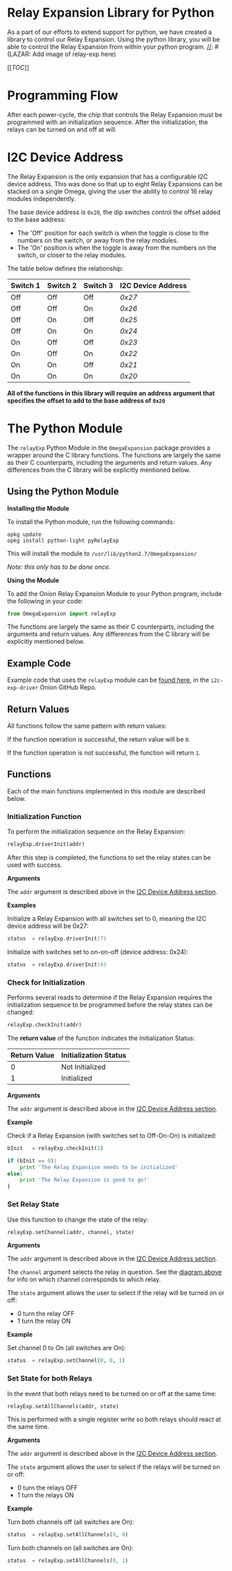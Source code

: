 # Relay Expansion Library for Python

As a part of our efforts to extend support for python, we have created a library to control our Relay Expansion. Using the python library, you will be able to control the Relay Expansion from within your python program.
[//]: # (LAZAR: Add image of relay-exp here)



[[_TOC_]]



[//]: # (Programming Flow)

# Programming Flow

After each power-cycle, the chip that controls the Relay Expansion must be programmed with an initialization sequence. After the initialization, the relays can be turned on and off at will.



[//]: # (I2C Device Address)

# I2C Device Address

The Relay Expansion is the only expansion that has a configurable I2C device address. This was done so that up to eight Relay Expansions can be stacked on a single Omega, giving the user the ability to control 16 relay modules independently.

The base device address is `0x20`, the dip switches control the offset added to the base address:
* The 'Off' position for each switch is when the toggle is close to the numbers on the switch, or away from the relay modules.
* The 'On' position is when the toggle is away from the numbers on the switch, or closer to the relay modules.

The table below defines the relationship:

| Switch 1 | Switch 2 | Switch 3 | I2C Device Address |
|----------|----------|----------|--------------------|
| Off      | Off      | Off      | *0x27*             |
| Off      | Off      | On       | *0x26*             |
| Off      | On       | Off      | *0x25*             |
| Off      | On       | On       | *0x24*             |
| On       | Off      | Off      | *0x23*             |
| On       | Off      | On       | *0x22*             |
| On       | On       | Off      | *0x21*             |
| On       | On       | On       | *0x20*             |


**All of the functions in this library will require an address argument that specifies the offset to add to the base address of `0x20`**

[//]: # (MAJOR HEADING)
[//]: # (The Python Module)

# The Python Module

The `relayExp` Python Module in the `OmegaExpansion` package provides a wrapper around the C library functions. The functions are largely the same as their C counterparts, including the arguments and return values. Any differences from the C library will be explicitly mentioned below. 



[//]: # (Using the Python Module)

## Using the Python Module

**Installing the Module**

To install the Python module, run the following commands:
```
opkg update
opkg install python-light pyRelayExp
```

This will install the module to `/usr/lib/python2.7/OmegaExpansion/`

*Note: this only has to be done once.*


**Using the Module**

To add the Onion Relay Expansion Module to your Python program, include the following in your code:
``` python
from OmegaExpansion import relayExp
```

The functions are largely the same as their C counterparts, including the arguments and return values. Any differences from the C library will be explicitly mentioned below.


[//]: # (Python: Example Code)

## Example Code

Example code that uses the `relayExp` module can be [found here](https://github.com/OnionIoT/i2c-exp-driver/blob/master/examples/relay-exp.py), in the `i2c-exp-driver` Onion GitHub Repo.



[//]: # (Python: Return Values)

## Return Values

All functions follow the same pattern with return values:

If the function operation is successful, the return value will be `0`.

If the function operation is not successful, the function will return `1`.


[//]: # (Functions)

## Functions

Each of the main functions implemented in this module are described below.


[//]: # (Python: Init Function)

### Initialization Function

To perform the initialization sequence on the Relay Expansion:
``` python
relayExp.driverInit(addr)
```

After this step is completed, the functions to set the relay states can be used with success.

**Arguments**

The `addr` argument is described above in the [I2C Device Address section](#i2c-device-address).

**Examples**

Initialize a Relay Expansion with all switches set to 0, meaning the I2C device address will be 0x27:
``` c
status 	= relayExp.driverInit(7)
```

Initialize with switches set to on-on-off (device address: 0x24):
``` c
status 	= relayExp.driverInit(4)
```


[//]: # (Python: Check Init Function)

### Check for Initialization

Performs several reads to determine if the Relay Expansion requires the initialization sequence to be programmed before the relay states can be changed:
``` python
relayExp.checkInit(addr)
```

The **return value** of the function indicates the Initialization Status:

| Return Value | Initialization Status |
|--------------|-----------------------|
| 0            | Not Initialized       | 
| 1            | Initialized           | 

**Arguments**

The `addr` argument is described above in the [I2C Device Address section](#i2c-device-address).


**Example**

Check if a Relay Expansion (with switches set to Off-On-On) is initialized:
``` python
bInit 	= relayExp.checkInit(1)

if (bInit == 0):
	print 'The Relay Expansion needs to be initialized'
else:
	print 'The Relay Expansion is good to go!'
}
```


[//]: # (Python: Set Relay State)

### Set Relay State

Use this function to change the state of the relay:
``` python
relayExp.setChannel(addr, channel, state)
```

**Arguments**

The `addr` argument is described above in the [I2C Device Address section](#i2c-device-address).

The `channel` argument selects the relay in question. See the [diagram above](#functions_types) for info on which channel corresponds to which relay.

The `state` argument allows the user to select if the relay will be turned on or off:
* 0 turn the relay OFF
* 1 turn the relay ON

**Example**

Set channel 0 to On (all switches are On):
``` python
status 	= relayExp.setChannel(0, 0, 1)
```


[//]: # (Python: Set Relay State for Both Relays)

### Set State for both Relays

In the event that both relays need to be turned on or off at the same time:
``` python
relayExp.setAllChannels(addr, state)
```

This is performed with a single register write so both relays should react at the same time.


**Arguments**

The `addr` argument is described above in the [I2C Device Address section](#i2c-device-address).

The `state` argument allows the user to select if the relays will be turned on or off:
* 0 turn the relays OFF
* 1 turn the relays ON


**Example**

Turn both channels off (all switches are On):
``` python
status 	= relayExp.setAllChannels(0, 0)
```

Turn both channels on (all switches are On):
``` python
status 	= relayExp.setAllChannels(0, 1)
```